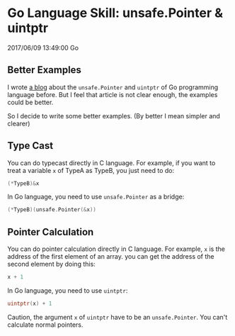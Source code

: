 # Go Language Skill: unsafe.Pointer & uintptr
2017/06/09 13:49:00
Go


## Better Examples

I wrote [a blog][prevblog] about the `unsafe.Pointer` and `uintptr` of Go programming language before. But I feel that article is not clear enough, the examples could be better.

So I decide to write some better examples. (By better I mean simpler and clearer)


## Type Cast

You can do typecast directly in C language. For example, if you want to treat a variable `x` of TypeA as TypeB, you just need to do:

```c
(*TypeB)&x
```

In Go language, you need to use `unsafe.Pointer` as a bridge:

```go
(*TypeB)(unsafe.Pointer(&x))
```


## Pointer Calculation

You can do pointer calculation directly in C language. For example, `x` is the address of the first element of an array. you can get the address of the second element by doing this:

```c
x + 1
```

In Go language, you need to use `uintptr`:

```go
uintptr(x) + 1
```

Caution, the argument `x` of `uintptr` have to be an `unsafe.Pointer`. You can't calculate normal pointers.


[prevblog]: /GoFullFunctionPointer.html

